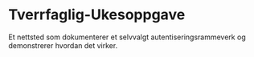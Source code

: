 # Tverrfaglig-Ukesoppgave
Et nettsted som dokumenterer et selvvalgt autentiseringsrammeverk og demonstrerer hvordan det virker.
